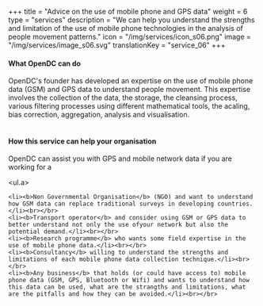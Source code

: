+++
title = "Advice on the use of mobile phone and GPS data"
weight = 6
type = "services"
description = "We can help you understand the strengths and limitation of the use of mobile phone technologies in the analysis of people movement patterns."
icon = "/img/services/icon_s06.png"
image = "/img/services/image_s06.svg"
translationKey = "service_06"
+++

#### What OpenDC can do
OpenDC's founder has developed an expertise on the use of mobile phone data (GSM) and GPS data to understand people movement. This expertise involves the collection of the data, the storage, the cleansing process, various filtering processes using different mathematical tools, the acaling, bias correction, aggregation, analysis and visualisation.
<br></br>

#### How this service can help your organisation
OpenDC can assist you with GPS and mobile network data if you are working for a

<ul.a>

	<li><b>Non Governmental Organisation</b> (NGO) and want to understand how GSM data can replace traditional surveys in developing countries.</li><br></br>
	<li><b>Transport operator</b> and consider using GSM or GPS data to better understand not only the use ofyour network but also the potential demand.</li><br></br>
	<li><b>Research programme</b> who wants some field expertise in the use of mobile phone data.</li><br></br>
	<li><b>Consultancy</b> willing to understand the strengths and limitations of each mobile phone data collection technique.</li><br></br>
	<li><b>Any business</b> that holds (or could have access to) mobile phone data (GSM, GPS, Bluetooth or Wifi) and wants to understand how this data can be used, what are the strangths and limitations, what are the pitfalls and how they can be avoided.</li><br></br>
</ul>

